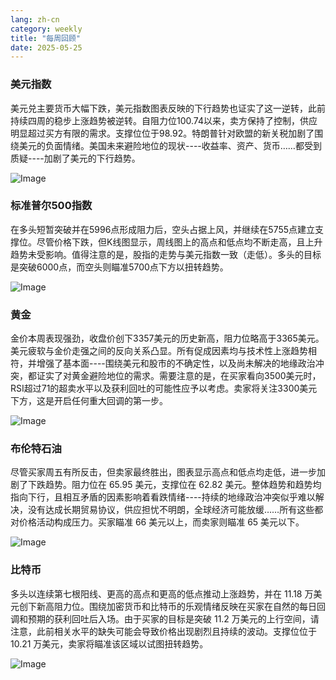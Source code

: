 ```yaml
---
lang: zh-cn
category: weekly
title: "每周回顾"
date: 2025-05-25
---
```


### 美元指数

美元兑主要货币大幅下跌，美元指数图表反映的下行趋势也证实了这一逆转，此前持续四周的稳步上涨趋势被逆转。自阻力位100.74以来，卖方保持了控制，供应明显超过买方有限的需求。支撑位位于98.92。特朗普针对欧盟的新关税加剧了围绕美元的负面情绪。美国未来避险地位的现状----收益率、资产、货币……都受到质疑----加剧了美元的下行趋势。

![Image](https://markleighedu.github.io/img/May-2025/25-May-2025/usdindex.jpg)

### 标准普尔500指数

在多头短暂突破并在5996点形成阻力后，空头占据上风，并继续在5755点建立支撑位。尽管价格下跌，但K线图显示，周线图上的高点和低点均不断走高，且上升趋势未受影响。值得注意的是，股指的走势与美元指数一致（走低）。多头的目标是突破6000点，而空头则瞄准5700点下方以扭转趋势。

![Image](https://markleighedu.github.io/img/May-2025/25-May-2025/sp500.jpg)

### 黄金

金价本周表现强劲，收盘价创下3357美元的历史新高，阻力位略高于3365美元。美元疲软与金价走强之间的反向关系凸显。所有促成因素均与技术性上涨趋势相符，并增强了基本面----围绕美元和股市的不确定性，以及尚未解决的地缘政治冲突，都证实了对黄金避险地位的需求。需要注意的是，在买家看向3500美元时，RSI超过71的超卖水平以及获利回吐的可能性应予以考虑。卖家将关注3300美元下方，这是开启任何重大回调的第一步。

![Image](https://markleighedu.github.io/img/May-2025/25-May-2025/gold.jpg)

### 布伦特石油

尽管买家周五有所反击，但卖家最终胜出，图表显示高点和低点均走低，进一步加剧了下跌趋势。阻力位在 65.95 美元，支撑位在 62.82 美元。整体趋势和趋势均指向下行，且相互矛盾的因素影响着看跌情绪----持续的地缘政治冲突似乎难以解决，没有达成长期贸易协议，供应担忧不明朗，全球经济可能放缓……所有这些都对价格活动构成压力。买家瞄准 66 美元以上，而卖家则瞄准 65 美元以下。

![Image](https://markleighedu.github.io/img/May-2025/25-May-2025/brentoil.jpg)

### 比特币

多头以连续第七根阳线、更高的高点和更高的低点推动上涨趋势，并在 11.18 万美元创下新高阻力位。围绕加密货币和比特币的乐观情绪反映在买家在自然的每日回调和预期的获利回吐后入场。由于买家的目标是突破 11.2 万美元的上行空间，请注意，此前相关水平的缺失可能会导致价格出现剧烈且持续的波动。支撑位位于 10.21 万美元，卖家将瞄准该区域以试图扭转趋势。

![Image](https://markleighedu.github.io/img/May-2025/25-May-2025/bitcoin.jpg)

